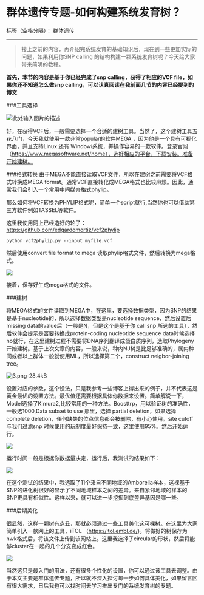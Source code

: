 # 群体遗传专题-如何构建系统发育树？

标签（空格分隔）： 群体遗传

---

> 接上之前的内容，再介绍完系统发育的基础知识后，现在到一些更加实际的问题，如果利用你SNP calling 的结构构建一颗系统发育树呢？今天给大家带来简明的教程。


**首先，本节的内容是基于你已经完成了snp calling，获得了相应的VCF file，如果你还不知道怎么做snp calling，可以认真阅读在我前面几节的内容已经提到的博文**



###工具选择

![此处输入图片的描述][1]

好，在获得VCF后，一般需要选择一个合适的建树工具。当然了，这个建树工具五花八门，今天我就使用一款非常popular的软件MEGA ，因为他是一个具有可视化界面，并且支持Linux 还有 Windowi系统，并操作容易的一款软件。登录官网（https://www.megasoftware.net/home），选好相应的平台，下载安装。准备开始建树。


###格式转换
由于MEGA不能直接读取VCF文件，所以在建树之前需要将VCF格式转换成MEGA format。通常VCF直接转化成MEGA格式也比较麻烦。因此，通常我们会引入一个常用中间媒介格式phylip。

那么如何将VCF转换为PHYLIP格式呢，简单一个script就行,当然你也可以借助第三方软件例如TASSEL等软件。

这里我使用网上已经造好的轮子：https://github.com/edgardomortiz/vcf2phylip

```
python vcf2phylip.py --input myfile.vcf
```

然后使用convert file format to mega 读取phylip格式文件，然后转换为mega格式。

![][2]

接着，保存好生成mega格式的文件。

###建树

将MEGA格式的文件读取到MEGA中，在这里，要选择数据类型，因为SNP的结果是基于nucleotide的，所以选择数据类型是nucleotide sequence，然后设置后missing data的value后（一般是N，但是这个是基于你 call snp 所选的工具），然后软件会提示是否要转换成protein-coding nucleotide sequence data时候选择no就行，在这里建树过程不需要将DNA序列翻译成蛋白质序列，选取Phylogeny开始建树。基于上次文章的内容，一般来说，种内NJ树是比足够准确的，属内种间或者以上群体一般就使用ML，所以选择第二个，construct neigbor-joining tree。

![3.png-28.4kB][3]

设置对应的参数，这个设法，只是我参考一些博客上得出来的例子，并不代表这是黄金最优的设置方法。最优值还需要根据具体你数据来设置。简单解说一下，Model选择了Kimura2,比较常用的一种方法。Boosttrp，用以验证树的准确性，一般选1000,Data subset to use 那里，选择 partial deletion，如果选择complete deletion，任何缺失的位点信息都会被删除，有小心使用。site cutoff与我们过滤snp 时候使用的玩制度最好保持一致，这里使用95%。然后开始运行。


![][4]


运行时间一般是根据你数据量决定，运行后，我测试的结果如下：


![][5]

在这个测试的结果中，我选取了11个来自不同地域的Amborella样本，这棵基于SNP的进化树很好的显示了不同地域样本之间的差异。来自紧邻地域的样本的SNP更具有相似性。这样以来，就可以进一步挖掘到底差异基因是哪一些。


###后期美化

很显然，这样一颗树有点丑，那就必须通过一些工具美化这可棵树。在这里为大家简单引入一款网上的工具，iTOL （https://itol.embl.de/)。将做好的树保存为nwk格式后，将该文件上传到该网站上。这里我选择了circular的形状，然后将能够cluster在一起的几个分支变成红色。

![][6]

当然这只是最入门的用法，还有很多个性化的设置，你可以通过该工具去调整。由于本文主要是群体遗传专题，所以就不深入探讨每一步如何具体美化，如果留言区有很大需求，日后我也可以找时间去学习推出专门的系统发育树的专题。



  [1]: https://www.megasoftware.net/mega4/images/t_mega_logo.jpg
  [2]: http://static.zybuluo.com/lakesea/moj8tq3ch15wvbv5uzsigd5l/1.png
  [3]: http://static.zybuluo.com/lakesea/nryctghtftn4pxx8ipv7c3ro/3.png
  [4]: http://static.zybuluo.com/lakesea/shk7z5vis48tkxth82cmvjua/5.png
  [5]: http://static.zybuluo.com/lakesea/65q2xj94ihu2b305ab9iu2m3/6.png
  [6]: http://static.zybuluo.com/lakesea/i7k02z0zi5cy4cvh50z4wkdm/3.png